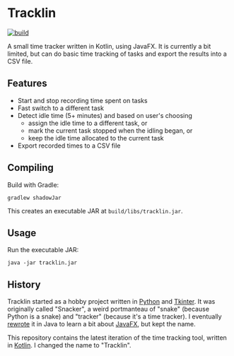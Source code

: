 # Tracklin

[![build](https://github.com/jmp/tracklin/workflows/build/badge.svg)](https://github.com/jmp/tracklin/actions?query=workflow%3Abuild)

A small time tracker written in Kotlin, using JavaFX. It is currently a bit
limited, but can do basic time tracking of tasks and export the results into
a CSV file.

## Features

* Start and stop recording time spent on tasks
* Fast switch to a different task
* Detect idle time (5+ minutes) and based on user's choosing
  * assign the idle time to a different task, or
  * mark the current task stopped when the idling began, or
  * keep the idle time allocated to the current task
* Export recorded times to a CSV file

## Compiling

Build with Gradle:

    gradlew shadowJar

This creates an executable JAR at `build/libs/tracklin.jar`.

## Usage

Run the executable JAR:

    java -jar tracklin.jar

## History

Tracklin started as a hobby project written in [Python][1] and [Tkinter][2].
It was originally called "Snacker", a weird portmanteau of "snake" (because
Python is a snake) and "tracker" (because it's a time tracker). I eventually
[rewrote][3] it in Java to learn a bit about [JavaFX][4], but kept the name.

This repository contains the latest iteration of the time tracking tool,
written in [Kotlin][5]. I changed the name to "Tracklin".

[1]: https://python.org
[2]: https://wiki.python.org/moin/TkInter
[3]: https://github.com/jmp/snacker
[4]: https://github.com/openjdk/jfx
[5]: https://kotlinlang.org
